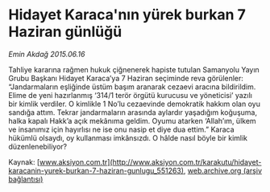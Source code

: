 # Hidayet Karaca'nın yürek burkan 7 Haziran günlüğü

*Emin Akdağ 2015.06.16*

<div class="pNewsDetailMainContent ctx_content" itemprop="articleBody">
 <p>
  Tahliye kararına rağmen hukuk çiğnenerek hapiste tutulan Samanyolu Yayın Grubu Başkanı Hidayet Karaca’ya 7 Haziran seçiminde reva görülenler: “Jandarmaların eşliğinde üstüm başım aranarak cezaevi aracına bildirildim. Elime de yeni hazırlanmış ‘314/1 terör örgütü kurucusu ve yöneticisi’ yazılı bir kimlik verdiler. O kimlikle 1 No’lu cezaevinde demokratik hakkım olan oyu sandığa attım. Tekrar jandarmaların arasında aylardır yaşadığım koğuşuma, halka kapalı Hakk’a açık mekânıma geldim. Oyumu atarken ‘Allah’ım, ülkem ve insanımız için hayırlısı ne ise onu nasip et diye dua ettim.” Karaca hükümlü olsaydı, oy kullanması imkânsızdı. O hâlde nasıl böyle bir kimlik düzenlenebiliyor?
 </p>
</div>


Kaynak: [www.aksiyon.com.tr](http://www.aksiyon.com.tr/karakutu/hidayet-karacanin-yurek-burkan-7-haziran-gunlugu_551263), [web.archive.org (arşiv bağlantısı)](http://web.archive.org/web/20151223125111/http://www.aksiyon.com.tr/karakutu/hidayet-karacanin-yurek-burkan-7-haziran-gunlugu_551263)
